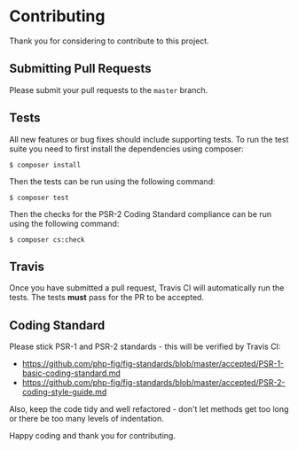 # Contributing

Thank you for considering to contribute to this project.

## Submitting Pull Requests

Please submit your pull requests to the `master` branch.

## Tests

All new features or bug fixes should include supporting tests. To run the test
suite you need to first install the dependencies using composer:

```
$ composer install
```

Then the tests can be run using the following command:

```
$ composer test
```

Then the checks for the PSR-2 Coding Standard compliance can be run using the following command:

```
$ composer cs:check
```

## Travis

Once you have submitted a pull request, Travis CI will automatically run the
tests. The tests **must** pass for the PR to be accepted.

## Coding Standard

Please stick PSR-1 and PSR-2 standards - this will be verified by Travis CI:

* https://github.com/php-fig/fig-standards/blob/master/accepted/PSR-1-basic-coding-standard.md
* https://github.com/php-fig/fig-standards/blob/master/accepted/PSR-2-coding-style-guide.md

Also, keep the code tidy and well refactored - don't let methods get too long
or there be too many levels of indentation.

Happy coding and thank you for contributing.
